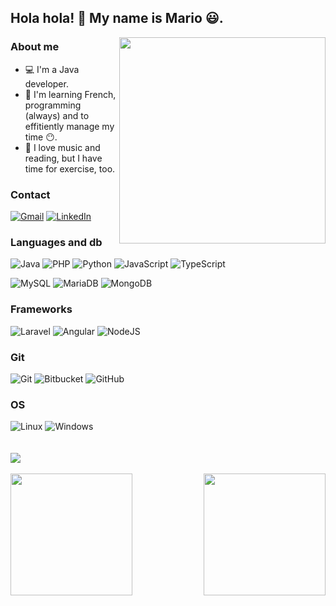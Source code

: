## Hola hola! 👋 My name is Mario :smiley:.

<img width="330px" align="right" src="https://github.com/mariof99/mariof99/assets/92574335/749247d3-a739-4738-ab9f-070a9227ff6f">

### About me

- :computer: I'm a Java developer.
- :book: I'm learning French, programming (always) and to effitiently manage my time :no_mouth:.
- :walking: I love music and reading, but I have time for exercise, too.


### Contact

[![Gmail](https://img.shields.io/badge/Gmail-D14836?style=for-the-badge&logo=gmail&logoColor=white)](mailto:marioferestevez@gmail.com)
[![LinkedIn](https://img.shields.io/badge/linkedin-%230077B5.svg?style=for-the-badge&logo=linkedin&logoColor=white)](https://www.linkedin.com/in/mario-fern%C3%A1ndez-est%C3%A9vez-02254b26a)

### Languages and db

![Java](https://img.shields.io/badge/java-%23ED8B00.svg?style=for-the-badge&logo=openjdk&logoColor=white)
![PHP](https://img.shields.io/badge/php-%23777BB4.svg?style=for-the-badge&logo=php&logoColor=white)
![Python](https://img.shields.io/badge/python-3670A0?style=for-the-badge&logo=python&logoColor=ffdd54)
![JavaScript](https://img.shields.io/badge/javascript-%23323330.svg?style=for-the-badge&logo=javascript&logoColor=%23F7DF1E)
![TypeScript](https://img.shields.io/badge/typescript-%23007ACC.svg?style=for-the-badge&logo=typescript&logoColor=white)

![MySQL](https://img.shields.io/badge/mysql-%2300f.svg?style=for-the-badge&logo=mysql&logoColor=white)
![MariaDB](https://img.shields.io/badge/MariaDB-003545?style=for-the-badge&logo=mariadb&logoColor=white)
![MongoDB](https://img.shields.io/badge/MongoDB-%234ea94b.svg?style=for-the-badge&logo=mongodb&logoColor=white)


### Frameworks

![Laravel](https://img.shields.io/badge/laravel-%23FF2D20.svg?style=for-the-badge&logo=laravel&logoColor=white)
![Angular](https://img.shields.io/badge/angular-%23DD0031.svg?style=for-the-badge&logo=angular&logoColor=white)
![NodeJS](https://img.shields.io/badge/node.js-6DA55F?style=for-the-badge&logo=node.js&logoColor=white)

### Git

![Git](https://img.shields.io/badge/git-%23F05033.svg?style=for-the-badge&logo=git&logoColor=white)
![Bitbucket](https://img.shields.io/badge/bitbucket-%230047B3.svg?style=for-the-badge&logo=bitbucket&logoColor=white)
![GitHub](https://img.shields.io/badge/github-%23121011.svg?style=for-the-badge&logo=github&logoColor=white)

### OS

![Linux](https://img.shields.io/badge/Linux-FCC624?style=for-the-badge&logo=linux&logoColor=black)
![Windows](https://img.shields.io/badge/Windows-0078D6?style=for-the-badge&logo=windows&logoColor=white)
<br />
<br />
<br />
<img sytles="width: 100%" src="https://github.com/mariof99/mariof99/blob/output/github-contribution-grid-snake.svg">
<br />
<br />
<img height=195 align="left" src="https://github-readme-stats.vercel.app/api/top-langs/?username=mariof99&theme=tokyonight&layout=donut"/>
</a>
<img height=195 align="right" src="https://github-readme-stats.vercel.app/api?username=mariof99&show_icons=true&theme=tokyonight"/>
</a>
